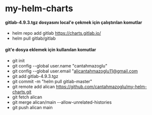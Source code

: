 # my-helm-charts

#### gitlab-4.9.3.tgz dosyasını local'e çekmek için çalıştırılan komutlar
- helm repo add gitlab https://charts.gitlab.io/
- helm pull gitlab/gitlab

#### git'e dosya eklemek için kullanılan komutlar
- git init
- git config --global user.name "cantahmazoglu"
- git config --global user.email "alicantahmazoglu11@gmail.com
- git add gitlab-4.9.3.tgz
- git commit -m "helm pull gitlab-master" 
- git remote add alican https://github.com/cantahmazoglu/my-helm-charts.git
- git fetch alican 
- git merge alican/main --allow-unrelated-histories
- git push alican main
